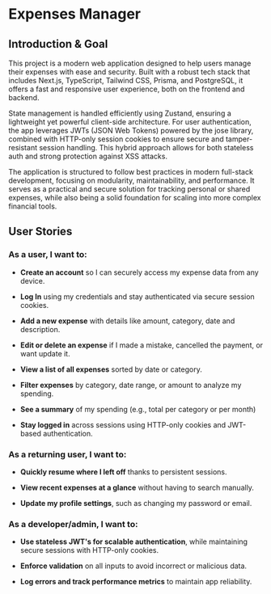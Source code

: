 # Expenses Manager

## Introduction & Goal

This project is a modern web application designed to help users manage their 
expenses with ease and security. Built with a robust tech stack that includes
Next.js, TypeScript, Tailwind CSS, Prisma, and PostgreSQL, it offers a fast
and responsive user experience, both on the frontend and backend.

State management is handled efficiently using Zustand, ensuring a lightweight 
yet powerful client-side architecture. For user authentication, the app 
leverages JWTs (JSON Web Tokens) powered by the jose library, combined with 
HTTP-only session cookies to ensure secure and tamper-resistant session 
handling. This hybrid approach allows for both stateless auth and strong 
protection against XSS attacks.

The application is structured to follow best practices in modern full-stack 
development, focusing on modularity, maintainability, and performance. 
It serves as a practical and secure solution for tracking personal or shared 
expenses, while also being a solid foundation for scaling into more 
complex financial tools.


## User Stories

### As a user, I want to:

- **Create an account** so I can securely access my expense data from any
  device.

- **Log In** using my credentials and stay authenticated via secure session
  cookies.

- **Add a new expense** with details like amount, category, date and
  description.

- **Edit or delete an expense** if I made a mistake, cancelled the payment,
  or want update it.

- **View a list of all expenses** sorted by date or category.

- **Filter expenses** by category, date range, or amount to analyze my
  spending.

- **See a summary** of my spending (e.g., total per category or per month)

- **Stay logged in** across sessions using HTTP-only cookies and JWT-based
  authentication.


### As a returning user, I want to:

- **Quickly resume where I left off** thanks to persistent sessions.

- **View recent expenses at a glance** without having to search manually.

- **Update my profile settings**, such as changing my password or email.


### As a developer/admin, I want to:

- **Use stateless JWT's for scalable authentication**, while maintaining secure
  sessions with HTTP-only cookies.

- **Enforce validation** on all inputs to avoid incorrect or malicious data.

- **Log errors and track performance metrics** to maintain app reliability.

